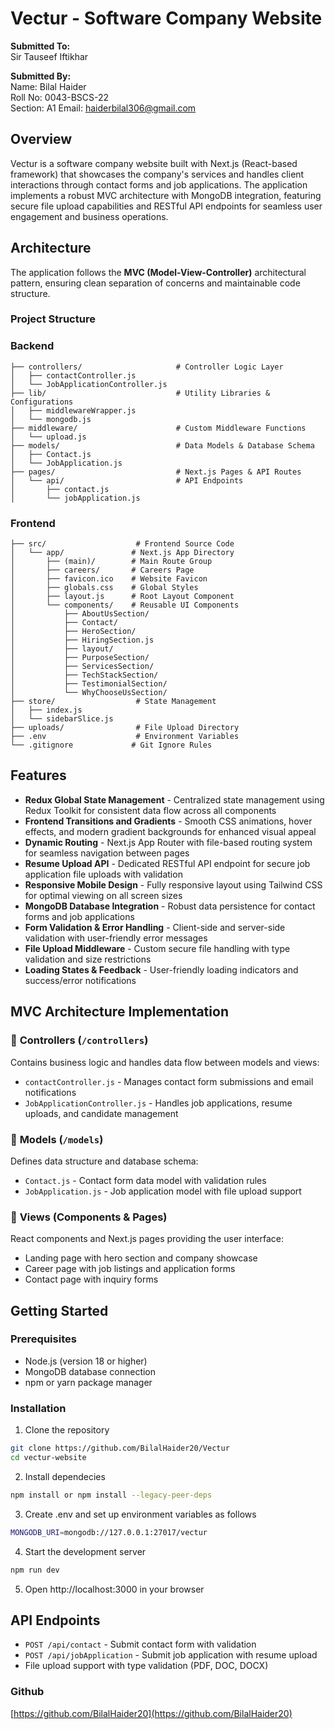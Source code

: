 # Vectur - Software Company Website

**Submitted To:**  
Sir Tauseef Iftikhar

**Submitted By:**  
Name: Bilal Haider  
Roll No: 0043-BSCS-22  
Section: A1
Email: haiderbilal306@gmail.com

## Overview
Vectur is a software company website built with Next.js (React-based framework) that showcases the company's services and handles client interactions through contact forms and job applications.
The application implements a robust MVC architecture with MongoDB integration, featuring secure file upload capabilities and RESTful API endpoints for seamless user engagement and business operations.


## Architecture

The application follows the **MVC (Model-View-Controller)** architectural pattern, ensuring clean separation of concerns and maintainable code structure.

### Project Structure

### Backend
```
├── controllers/                     # Controller Logic Layer
│   ├── contactController.js
│   └── JobApplicationController.js
├── lib/                             # Utility Libraries & Configurations
│   ├── middlewareWrapper.js
│   └── mongodb.js
├── middleware/                      # Custom Middleware Functions
│   └── upload.js
├── models/                          # Data Models & Database Schema
│   ├── Contact.js
│   └── JobApplication.js
├── pages/                           # Next.js Pages & API Routes
│   └── api/                         # API Endpoints
│       ├── contact.js
│       └── jobApplication.js
```
### Frontend
```
├── src/                    # Frontend Source Code
│   └── app/               # Next.js App Directory
│       ├── (main)/        # Main Route Group
│       ├── careers/       # Careers Page
│       ├── favicon.ico    # Website Favicon
│       ├── globals.css    # Global Styles
│       ├── layout.js      # Root Layout Component
│       └── components/    # Reusable UI Components
│           ├── AboutUsSection/
│           ├── Contact/
│           ├── HeroSection/
│           ├── HiringSection.js
│           ├── layout/
│           ├── PurposeSection/
│           ├── ServicesSection/
│           ├── TechStackSection/
│           ├── TestimonialSection/
│           └── WhyChooseUsSection/
├── store/                  # State Management
│   ├── index.js
│   └── sidebarSlice.js
├── uploads/                # File Upload Directory
├── .env                    # Environment Variables
└── .gitignore             # Git Ignore Rules
```

## Features

- **Redux Global State Management** - Centralized state management using Redux Toolkit for consistent data flow across all components  
- **Frontend Transitions and Gradients** - Smooth CSS animations, hover effects, and modern gradient backgrounds for enhanced visual appeal  
- **Dynamic Routing** - Next.js App Router with file-based routing system for seamless navigation between pages  
- **Resume Upload API** - Dedicated RESTful API endpoint for secure job application file uploads with validation  
- **Responsive Mobile Design** - Fully responsive layout using Tailwind CSS for optimal viewing on all screen sizes   
- **MongoDB Database Integration** - Robust data persistence for contact forms and job applications  
- **Form Validation & Error Handling** - Client-side and server-side validation with user-friendly error messages  
- **File Upload Middleware** - Custom secure file handling with type validation and size restrictions  
- **Loading States & Feedback** - User-friendly loading indicators and success/error notifications

## MVC Architecture Implementation

### 📁 **Controllers** (`/controllers`)
Contains business logic and handles data flow between models and views:
- `contactController.js` - Manages contact form submissions and email notifications
- `JobApplicationController.js` - Handles job applications, resume uploads, and candidate management

### 📁 **Models** (`/models`)
Defines data structure and database schema:
- `Contact.js` - Contact form data model with validation rules
- `JobApplication.js` - Job application model with file upload support

### 📁 **Views** (Components & Pages)
React components and Next.js pages providing the user interface:
- Landing page with hero section and company showcase
- Career page with job listings and application forms
- Contact page with inquiry forms

## Getting Started

### Prerequisites
- Node.js (version 18 or higher)
- MongoDB database connection
- npm or yarn package manager

### Installation

1. Clone the repository
```bash
git clone https://github.com/BilalHaider20/Vectur
cd vectur-website
```

2. Install dependecies
```bash
npm install or npm install --legacy-peer-deps
```

3. Create .env and set up environment variables as follows
```bash
MONGODB_URI=mongodb://127.0.0.1:27017/vectur
```

4. Start the development server
```bash 
npm run dev
```

5. Open http://localhost:3000 in your browser


## API Endpoints

- `POST /api/contact` - Submit contact form with validation  
- `POST /api/jobApplication` - Submit job application with resume upload  
- File upload support with type validation (PDF, DOC, DOCX)


### Github
[https://github.com/BilalHaider20](https://github.com/BilalHaider20)